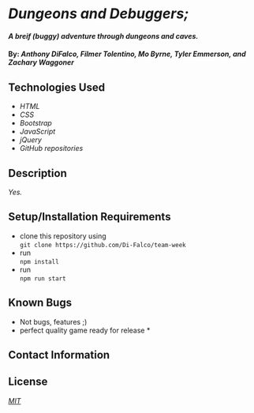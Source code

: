 # _Dungeons and Debuggers;_

#### _A breif (buggy) adventure through dungeons and caves._

#### By: _Anthony DiFalco, Filmer Tolentino, Mo Byrne, Tyler Emmerson, and Zachary Waggoner_

## Technologies Used

* _HTML_
* _CSS_
* _Bootstrap_
* _JavaScript_
* _jQuery_
* _GitHub repositories_

## Description

_Yes._


## Setup/Installation Requirements

* clone this repository using<br>
`git clone https://github.com/Di-Falco/team-week`
* run<br> 
`npm install`
* run<br>
`npm run start`

## Known Bugs

* Not bugs, features ;)
* perfect quality game ready for release *

## Contact Information

## License

_<p><a href="LICENSE">MIT</a></p>_